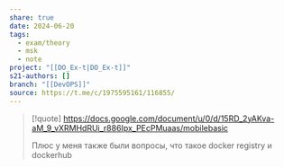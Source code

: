 ```yaml
---
share: true
date: 2024-06-20
tags:
  - exam/theory
  - msk
  - note
project: "[[DO_Ex-t|DO_Ex-t]]"
s21-authors: []
branch: "[[DevOPS]]"
source: https://t.me/c/1975595161/116855/
---
```


> [!quote] 
> https://docs.google.com/document/u/0/d/15RD_2yAKva-aM_9_vXRMHdRUi_r886Ipx_PEcPMuaas/mobilebasic
> 
> Плюс у меня также были вопросы, что такое docker registry и dockerhub
